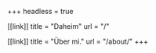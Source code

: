 +++
headless = true

[[link]]
title = "Daheim"
url = "/"

[[link]]
title = "Über mi."
url = "/about/"
+++
